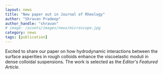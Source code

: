 ```yaml
---
layout: news
title: "New paper out in Journal of Rheology"
author: "Shravan Pradeep"
author_handle: "shravan"
# image: /assets/images/news/microscope.jpg
category: news
tags: [publication]
---
```

Excited to share our paper on how hydrodynamic interactions between the surface asperities in rough colloids enhance the viscoelastic moduli in dense colloidal suspensions. The work is selected as the <i>Editor's Featured Article</i>.